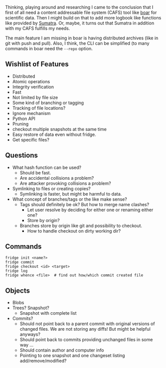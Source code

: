 Thinking, playing around and researching I came to the conclusion that I first
of all need a content addressable file system (CAFS) tool like
[boar](http://www.boarvcs.com/) for scientific data. Then I might build on that
to add more logbook like functions like provided by
[Sumatra](http://neuralensemble.org/sumatra/). Or, maybe, it turns out that
Sumatra in addition with my CAFS fulfills my needs.

The main feature I am missing in boar is having distributed archives (like in
git with push and pull). Also, I think, the CLI can be simplified (to many
commands in boar need the ```--repo``` option.

Wishlist of Features
--------------------

* Distributed
* Atomic operations
* Integrity verification
* Fast
* Not limited by file size
* Some kind of branching or tagging
* Tracking of file locations?
* Ignore mechanism
* Python API
* Pruning
* checkout multiple snapshots at the same time
* Easy restore of data even without fridge.
* Get specific files?

Questions
---------

* What hash function can be used?
  - Should be fast.
  - Are accidental collisions a problem?
  - Are attacker provoking collisions a problem?
* Symlinking to files or creating copies?
  - Symlinking is faster, but might be harmful to data.
* What concept of branches/tags or the like make sense?
  - Tags should definitely be ok? But how to merge name clashes? 
    - Let user resolve by deciding for either one or renaming either one?
    - Store by origin?
  - Branches store by origin like git and possibility to checkout.
    - How to handle checkout on dirty working dir?

Commands
--------

    fridge init <name?>
    fridge commit
    fridge checkout <id> <target>
    fridge log
    fridge whence <file>  # find out how/which commit created file

Objects
-------

* Blobs
* Trees? Snapshot?
  - Snapshot with complete list
* Commits?
  - Should not point back to a parent commit with original versions of changed
    files. We are not storing any diffs! But might be helpful anyways?
  - Should point back to commits providing unchanged files in some way ...
  - Should contain author and computer info
  - Pointing to one snapshot and one changeset listing add/remove/modified?

